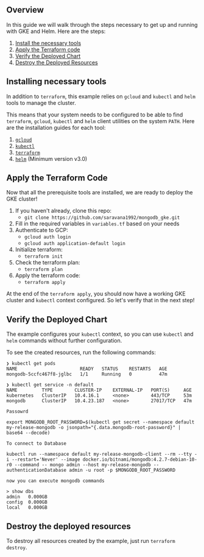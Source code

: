 ## Overview

In this guide we will walk through the steps necessary to get up and running with GKE and Helm. Here are the steps:

1. [Install the necessary tools](#installing-necessary-tools)
1. [Apply the Terraform code](#apply-the-terraform-code)
1. [Verify the Deployed Chart](#verify-the-deployed-chart)
1. [Destroy the Deployed Resources](#destroy-the-deployed-resources)

## Installing necessary tools

In addition to `terraform`, this example relies on `gcloud` and `kubectl` and `helm` tools to manage the cluster.

This means that your system needs to be configured to be able to find `terraform`, `gcloud`, `kubectl` and `helm`
client utilities on the system `PATH`. Here are the installation guides for each tool:

1. [`gcloud`](https://cloud.google.com/sdk/gcloud/)
1. [`kubectl`](https://kubernetes.io/docs/tasks/tools/install-kubectl/)
1. [`terraform`](https://learn.hashicorp.com/terraform/getting-started/install.html)
1. [`helm`](https://docs.helm.sh/using_helm/#installing-helm) (Minimum version v3.0)


## Apply the Terraform Code

Now that all the prerequisite tools are installed, we are ready to deploy the GKE cluster!

1. If you haven't already, clone this repo:
   - `git clone https://github.com/saravana1992/mongodb_gke.git`
1. Fill in the required variables in `variables.tf` based on your needs
1. Authenticate to GCP:
   - `gcloud auth login`
   - `gcloud auth application-default login`
1. Initialize terraform:
   - `terraform init`
1. Check the terraform plan:
   - `terraform plan`
1. Apply the terraform code:
   - `terraform apply`

At the end of the `terraform apply`, you should now have a working GKE cluster and `kubectl` context configured.
So let's verify that in the next step!

## Verify the Deployed Chart

The example configures your `kubectl` context, so you can use `kubectl` and `helm` commands without further configuration. 

To see the created resources, run the following commands:

```
❯ kubectl get pods
NAME                       READY   STATUS    RESTARTS   AGE
mongodb-5ccfc467f8-jglbc   1/1     Running   0          47m

❯ kubectl get service -n default
NAME         TYPE        CLUSTER-IP    EXTERNAL-IP   PORT(S)     AGE
kubernetes   ClusterIP   10.4.16.1     <none>        443/TCP     53m
mongodb      ClusterIP   10.4.23.187   <none>        27017/TCP   47m

```

```
Passowrd

export MONGODB_ROOT_PASSWORD=$(kubectl get secret --namespace default my-release-mongodb -o jsonpath="{.data.mongodb-root-password}" | base64 --decode)

To connect to Database

kubectl run --namespace default my-release-mongodb-client --rm --tty -i --restart='Never' --image docker.io/bitnami/mongodb:4.2.7-debian-10-r0 --command -- mongo admin --host my-release-mongodb --authenticationDatabase admin -u root -p $MONGODB_ROOT_PASSWORD

now you can execute mongodb commands

> show dbs
admin   0.000GB
config  0.000GB
local   0.000GB

```

## Destroy the deployed resources

To destroy all resources created by the example, just run `terraform destroy`.
